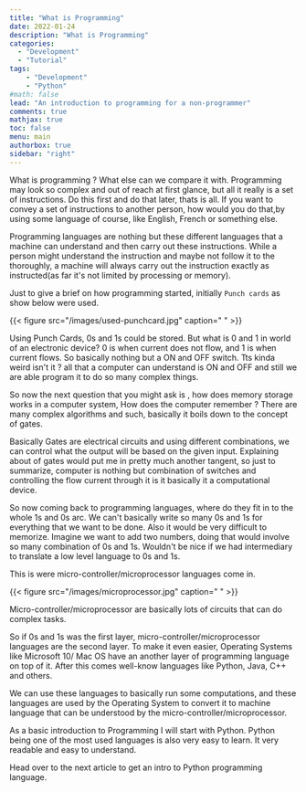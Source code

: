 ```yaml
---
title: "What is Programming"
date: 2022-01-24
description: "What is Programming"
categories:
  - "Development"
  - "Tutorial"
tags: 
    - "Development"
    - "Python"
#math: false
lead: "An introduction to programming for a non-programmer"
comments: true
mathjax: true
toc: false
menu: main
authorbox: true
sidebar: "right" 
---
```

What is programming ? What else can we compare it with. Programming may look so complex and out of reach at first glance, but all it really is a set of instructions. Do this first and do that later, thats is all. If you want to convey a set of instructions to another person, how would you do that,by using some language of course, like English, French or something else.

Programming languages are nothing but these different languages that a machine can understand and then carry out these instructions. While a person might understand the instruction and maybe not follow it to the thoroughly, a machine will always carry out the instruction exactly as instructed(as far it's not limited by processing or memory).

Just to give a brief on how programming started, initially `Punch cards` as show below were used.

{{< figure src="/images/used-punchcard.jpg" caption=" " >}}

Using Punch Cards, 0s and 1s could be stored. 
But what is 0 and 1 in world of an electronic device? 0 is when current does not flow, and 1 is when current flows. So basically nothing but a ON and OFF switch. Tts kinda weird isn't it ? all that a computer can understand is ON and OFF and still we are able program it to do so many complex things. 

So now the next question that you might ask is , how does memory storage works in a computer system, How does the computer remember ? There are many complex algorithms and such, basically it boils down to the concept of gates. 

Basically Gates are electrical circuits and using different combinations, we can control what the output will be based on the given input. Explaining about of gates would put me in pretty much another tangent, so just to summarize, computer is nothing but combination of switches and controlling the flow current through it is it basically it a computational device.

So now coming back to programming languages, where do they fit in to the whole 1s and 0s arc. We can't basically write so many 0s and 1s for everything that we want to be done. Also it would be very difficult to memorize. Imagine we want to add two numbers, doing that would involve so many combination of 0s and 1s. Wouldn't be nice if we had intermediary to translate a low level language to 0s and 1s. 

This is were micro-controller/microprocessor languages come in.

{{< figure src="/images/microprocessor.jpg" caption=" " >}}

Micro-controller/microprocessor are basically lots of circuits that can do complex tasks. 

So if 0s and 1s was the first layer, micro-controller/microprocessor languages are the second layer. To make it even easier, Operating Systems like Microsoft 10/ Mac OS have an another layer of programming language on top of it. After this comes well-know languages like Python, Java, C++ and others. 

We can use these languages to basically run some computations, and these languages are used by the Operating System to convert it to machine language that can be understood by the micro-controller/microprocessor. 

As a basic introduction to Programming I will start with Python. Python being one of the most used languages is also very easy to learn. It very readable and easy to understand.

 Head over to the next article to get an intro to Python programming language.

 